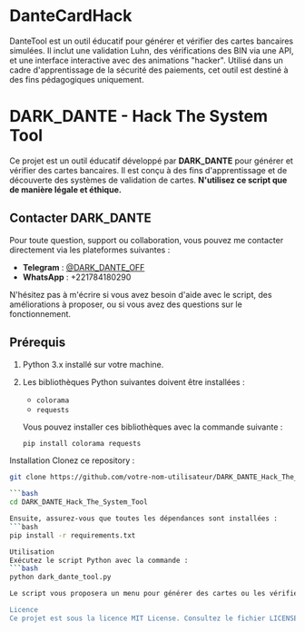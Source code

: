 # DanteCardHack
DanteTool est un outil éducatif pour générer et vérifier des cartes bancaires simulées. Il inclut une validation Luhn, des vérifications des BIN via une API, et une interface interactive avec des animations "hacker". Utilisé dans un cadre d'apprentissage de la sécurité des paiements, cet outil est destiné à des fins pédagogiques uniquement.

# DARK_DANTE - Hack The System Tool

Ce projet est un outil éducatif développé par **DARK_DANTE** pour générer et vérifier des cartes bancaires. Il est conçu à des fins d'apprentissage et de découverte des systèmes de validation de cartes. **N'utilisez ce script que de manière légale et éthique.**

## Contacter DARK_DANTE

Pour toute question, support ou collaboration, vous pouvez me contacter directement via les plateformes suivantes :

- **Telegram** : [@DARK_DANTE_OFF](https://t.me/DARK_DANTE_OFF)
- **WhatsApp** : +221784180290

N'hésitez pas à m'écrire si vous avez besoin d'aide avec le script, des améliorations à proposer, ou si vous avez des questions sur le fonctionnement.

## Prérequis

1. Python 3.x installé sur votre machine.
2. Les bibliothèques Python suivantes doivent être installées :
   - `colorama`
   - `requests`

   Vous pouvez installer ces bibliothèques avec la commande suivante :
   ```bash
   pip install colorama requests

Installation
Clonez ce repository :
```bash
git clone https://github.com/votre-nom-utilisateur/DARK_DANTE_Hack_The_System_Tool.git

```bash
cd DARK_DANTE_Hack_The_System_Tool

Ensuite, assurez-vous que toutes les dépendances sont installées :
```bash
pip install -r requirements.txt

Utilisation
Exécutez le script Python avec la commande :
```bash
python dark_dante_tool.py

Le script vous proposera un menu pour générer des cartes ou les vérifier. Suivez les instructions à l'écran pour interagir avec le programme.

Licence
Ce projet est sous la licence MIT License. Consultez le fichier LICENSE pour plus d'informations.
